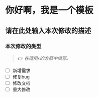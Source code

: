 # 你好啊，我是一个模板

## 请在此处输入本次修改的描述

### 本次修改的类型

> 👉 *在适用`x`的方框中填写。*

- [ ] 新增需求
- [ ] 修复bug
- [ ] 修改文档
- [ ] 重大修改
